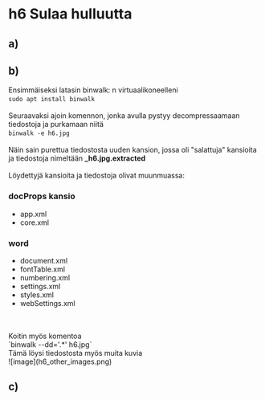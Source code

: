 # h6 Sulaa hulluutta

  ## a)

  ## b)
  Ensimmäiseksi latasin binwalk: n virtuaalikoneelleni
  <br>
  `sudo apt install binwalk`
  <br>
  <br>
  Seuraavaksi ajoin komennon, jonka avulla pystyy decompressaamaan tiedostoja ja purkamaan niitä
  <br>
  `binwalk -e h6.jpg`
  <br>
  <br>
  Näin sain purettua tiedostosta uuden kansion, jossa oli "salattuja"       kansioita ja tiedostoja nimeltään **_h6.jpg.extracted**
  <br>
  <br>
  Löydettyjä kansioita ja tiedostoja olivat muunmuassa:
  ### docProps kansio
  - app.xml
  - core.xml

  ### word
  - document.xml
  - fontTable.xml
  - numbering.xml
  - settings.xml
  - styles.xml
  - webSettings.xml
<br>
<br>
Koitin myös komentoa
<br>
`binwalk --dd='.*' h6.jpg`
<br>
Tämä löysi tiedostosta myös muita kuvia
<br>
![image](h6_other_images.png)

  ## c)
